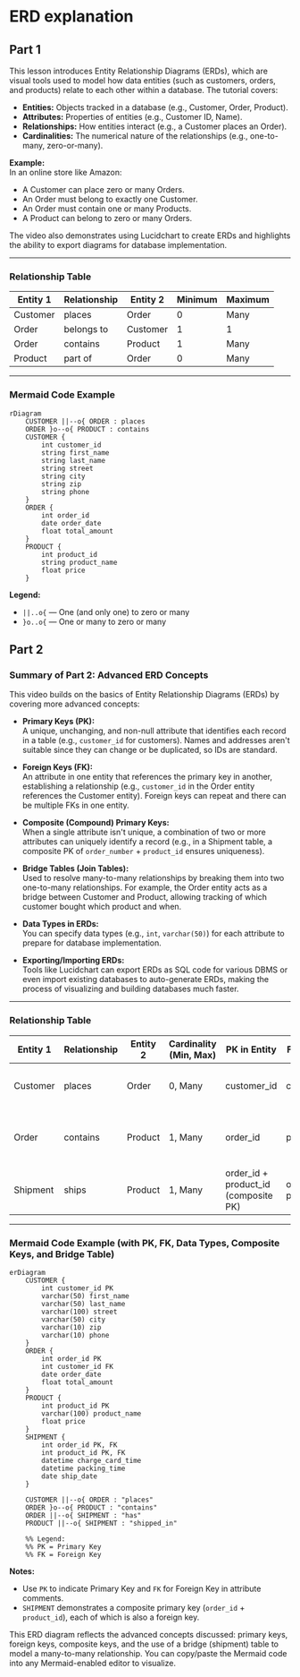 # ERD explanation

## Part 1

This lesson introduces Entity Relationship Diagrams (ERDs), which are visual tools used to model how data entities (such as customers, orders, and products) relate to each other within a database. The tutorial covers:

- **Entities:** Objects tracked in a database (e.g., Customer, Order, Product).
- **Attributes:** Properties of entities (e.g., Customer ID, Name).
- **Relationships:** How entities interact (e.g., a Customer places an Order).
- **Cardinalities:** The numerical nature of the relationships (e.g., one-to-many, zero-or-many).

**Example:**  
In an online store like Amazon:

- A Customer can place zero or many Orders.
- An Order must belong to exactly one Customer.
- An Order must contain one or many Products.
- A Product can belong to zero or many Orders.

The video also demonstrates using Lucidchart to create ERDs and highlights the ability to export diagrams for database implementation.

---

### Relationship Table

| Entity 1 | Relationship | Entity 2 | Minimum | Maximum |
| -------- | ------------ | -------- | ------- | ------- |
| Customer | places       | Order    | 0       | Many    |
| Order    | belongs to   | Customer | 1       | 1       |
| Order    | contains     | Product  | 1       | Many    |
| Product  | part of      | Order    | 0       | Many    |

---

### Mermaid Code Example

```mermaid
rDiagram
    CUSTOMER ||--o{ ORDER : places
    ORDER }o--o{ PRODUCT : contains
    CUSTOMER {
        int customer_id
        string first_name
        string last_name
        string street
        string city
        string zip
        string phone
    }
    ORDER {
        int order_id
        date order_date
        float total_amount
    }
    PRODUCT {
        int product_id
        string product_name
        float price
    }
```

**Legend:**

- `||..o{` — One (and only one) to zero or many
- `}o..o{` — One or many to zero or many

## Part 2

### Summary of Part 2: Advanced ERD Concepts

This video builds on the basics of Entity Relationship Diagrams (ERDs) by covering more advanced concepts:

- **Primary Keys (PK):**  
  A unique, unchanging, and non-null attribute that identifies each record in a table (e.g., `customer_id` for customers). Names and addresses aren't suitable since they can change or be duplicated, so IDs are standard.

- **Foreign Keys (FK):**  
  An attribute in one entity that references the primary key in another, establishing a relationship (e.g., `customer_id` in the Order entity references the Customer entity). Foreign keys can repeat and there can be multiple FKs in one entity.

- **Composite (Compound) Primary Keys:**  
  When a single attribute isn't unique, a combination of two or more attributes can uniquely identify a record (e.g., in a Shipment table, a composite PK of `order_number` + `product_id` ensures uniqueness).

- **Bridge Tables (Join Tables):**  
  Used to resolve many-to-many relationships by breaking them into two one-to-many relationships. For example, the Order entity acts as a bridge between Customer and Product, allowing tracking of which customer bought which product and when.

- **Data Types in ERDs:**  
  You can specify data types (e.g., `int`, `varchar(50)`) for each attribute to prepare for database implementation.

- **Exporting/Importing ERDs:**  
  Tools like Lucidchart can export ERDs as SQL code for various DBMS or even import existing databases to auto-generate ERDs, making the process of visualizing and building databases much faster.

---

### Relationship Table

| Entity 1 | Relationship | Entity 2 | Cardinality (Min, Max) | PK in Entity                         | FK in Entity         | Notes                                        |
| -------- | ------------ | -------- | ---------------------- | ------------------------------------ | -------------------- | -------------------------------------------- |
| Customer | places       | Order    | 0, Many                | customer_id                          | customer_id          | `customer_id` is PK in Customer, FK in Order |
| Order    | contains     | Product  | 1, Many                | order_id                             | product_id           | `order_id` is PK in Order, `product_id` FK   |
| Shipment | ships        | Product  | 1, Many                | order_id + product_id (composite PK) | order_id, product_id | Composite PK in Shipment                     |

---

### Mermaid Code Example (with PK, FK, Data Types, Composite Keys, and Bridge Table)

```mermaid
erDiagram
    CUSTOMER {
        int customer_id PK
        varchar(50) first_name
        varchar(50) last_name
        varchar(100) street
        varchar(50) city
        varchar(10) zip
        varchar(10) phone
    }
    ORDER {
        int order_id PK
        int customer_id FK
        date order_date
        float total_amount
    }
    PRODUCT {
        int product_id PK
        varchar(100) product_name
        float price
    }
    SHIPMENT {
        int order_id PK, FK
        int product_id PK, FK
        datetime charge_card_time
        datetime packing_time
        date ship_date
    }

    CUSTOMER ||--o{ ORDER : "places"
    ORDER }o--o{ PRODUCT : "contains"
    ORDER ||--o{ SHIPMENT : "has"
    PRODUCT ||--o{ SHIPMENT : "shipped_in"

    %% Legend:
    %% PK = Primary Key
    %% FK = Foreign Key
```

**Notes:**

- Use `PK` to indicate Primary Key and `FK` for Foreign Key in attribute comments.
- `SHIPMENT` demonstrates a composite primary key (`order_id` + `product_id`), each of which is also a foreign key.

This ERD diagram reflects the advanced concepts discussed: primary keys, foreign keys, composite keys, and the use of a bridge (shipment) table to model a many-to-many relationship. You can copy/paste the Mermaid code into any Mermaid-enabled editor to visualize.
